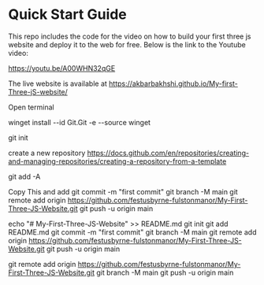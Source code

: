 # Quick Start Guide

This repo includes the code for the video on how to build your first three js website and deploy it to the web for free. Below is the link to the Youtube video:

https://youtu.be/A00WHN32qGE

The live website is available at https://akbarbakhshi.github.io/My-first-Three-jS-website/

Open terminal

winget install --id Git.Git -e --source winget

git init

create a new repository
https://docs.github.com/en/repositories/creating-and-managing-repositories/creating-a-repository-from-a-template


git add -A

Copy This and add
git commit -m "first commit"
git branch -M main
git remote add origin https://github.com/festusbyrne-fulstonmanor/My-First-Three-JS-Website.git
git push -u origin main


echo "# My-First-Three-JS-Website" >> README.md
git init
git add README.md
git commit -m "first commit"
git branch -M main
git remote add origin https://github.com/festusbyrne-fulstonmanor/My-First-Three-JS-Website.git
git push -u origin main


git remote add origin https://github.com/festusbyrne-fulstonmanor/My-First-Three-JS-Website.git
git branch -M main
git push -u origin main